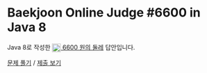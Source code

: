 # Baekjoon Online Judge #6600 in Java 8
Java 8로 작성한 [<img src="https://static.solved.ac/tier_small/9.svg" height="20" align="center">
6600 원의 둘레](https://www.acmicpc.net/problem/6600) 답안입니다.

[문제 풀기](https://www.acmicpc.net/problem/6600) /
[제출 보기](https://www.acmicpc.net/source/87020536)
